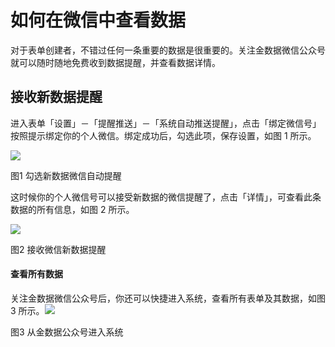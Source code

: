 # 如何在微信中查看数据

对于表单创建者，不错过任何一条重要的数据是很重要的。关注金数据微信公众号就可以随时随地免费收到数据提醒，并查看数据详情。

## 接收新数据提醒

进入表单「设置」－「提醒推送」－「系统自动推送提醒」，点击「绑定微信号」按照提示绑定你的个人微信。绑定成功后，勾选此项，保存设置，如图 1 所示。

![](https://dn-shimo-image.qbox.me/yT1VQyOmbi8RH713/%E5%B1%8F%E5%B9%95%E5%BF%AB%E7%85%A7%202016-11-27%20%E4%B8%8A%E5%8D%8811.30.40.jpg!thumbnail)

图1 勾选新数据微信自动提醒

这时候你的个人微信号可以接受新数据的微信提醒了，点击「详情」，可查看此条数据的所有信息，如图 2 所示。

![](https://dn-shimo-image.qbox.me/gvrUjf3WiM8YqDEC/123.png!thumbnail)

图2 接收微信新数据提醒

#### 查看所有数据

关注金数据微信公众号后，你还可以快捷进入系统，查看所有表单及其数据，如图 3 所示。![](https://blog.jinshuju.net/content/images/2016/05/---------.png)

图3 从金数据公众号进入系统

